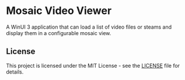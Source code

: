 # Mosaic Video Viewer

A WinUI 3 application that can load a list of video files or steams and display them in a configurable mosaic view.

## License

This project is licensed under the MIT License - see the [LICENSE](LICENSE) file for details.
